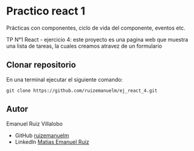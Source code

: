 # Practico react 1
Prácticas con componentes, ciclo de vida del componente, eventos etc. 

TP N°1 React - ejercicio 4: este proyecto es una pagina web que muestra una lista de tareas, la cuales creamos atravez de un formulario

## Clonar repositorio
En una terminal ejecutar el siguiente comando:
```
git clone https://github.com/ruizemanuelm/ej_react_4.git
```
## Autor
Emanuel Ruiz Villalobo
- GitHub [ruizemanuelm](https://github.com/ruizemanuelm)
- Linkedln [Matias Emanuel Ruiz](www.linkedin.com/in/matias-emanuel-ruiz)